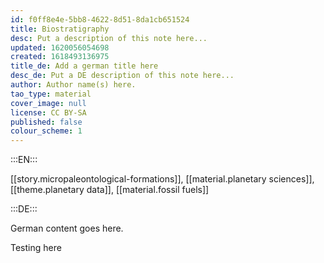 ```yaml
---
id: f0ff8e4e-5bb8-4622-8d51-8da1cb651524
title: Biostratigraphy
desc: Put a description of this note here...
updated: 1620056054698
created: 1618493136975
title_de: Add a german title here
desc_de: Put a DE description of this note here...
author: Author name(s) here.
tao_type: material
cover_image: null
license: CC BY-SA
published: false
colour_scheme: 1
---
```


:::EN:::

[[story.micropaleontological-formations]], [[material.planetary sciences]], [[theme.planetary data]], [[material.fossil fuels]]

:::DE:::

German content goes here.

Testing here
